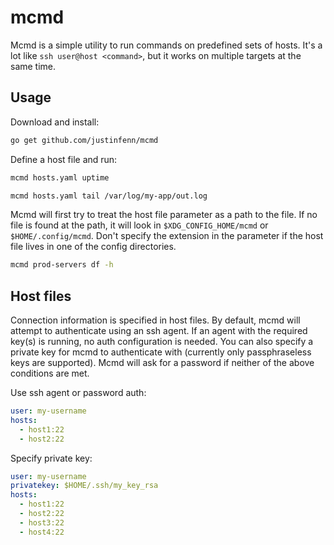 # mcmd

Mcmd is a simple utility to run commands on predefined sets of hosts.  It's a lot like `ssh user@host <command>`, but it works on multiple targets at the same time.

## Usage

Download and install:

```bash
go get github.com/justinfenn/mcmd
```

Define a host file and run:

```bash
mcmd hosts.yaml uptime

mcmd hosts.yaml tail /var/log/my-app/out.log
```

Mcmd will first try to treat the host file parameter as a path to the file.  If no file is found at the path, it will look in `$XDG_CONFIG_HOME/mcmd` or `$HOME/.config/mcmd`.  Don't specify the extension in the parameter if the host file lives in one of the config directories.

```bash
mcmd prod-servers df -h
```

## Host files

Connection information is specified in host files.  By default, mcmd will attempt to authenticate using an ssh agent.  If an agent with the required key(s) is running, no auth configuration is needed.  You can also specify a private key for mcmd to authenticate with (currently only passphraseless keys are supported).  Mcmd will ask for a password if neither of the above conditions are met.

Use ssh agent or password auth:

```yaml
user: my-username
hosts:
  - host1:22
  - host2:22
```

Specify private key:

```yaml
user: my-username
privatekey: $HOME/.ssh/my_key_rsa
hosts:
  - host1:22
  - host2:22
  - host3:22
  - host4:22
```
